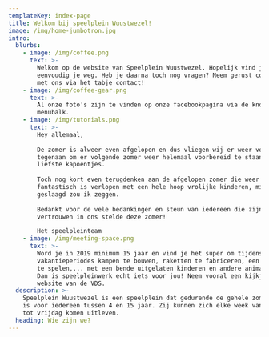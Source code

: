 ```yaml
---
templateKey: index-page
title: Welkom bij speelplein Wuustwezel!
image: /img/home-jumbotron.jpg
intro:
  blurbs:
    - image: /img/coffee.png
      text: >-
        Welkom op de website van Speelplein Wuustwezel. Hopelijk vind je hier
        eenvoudig je weg. Heb je daarna toch nog vragen? Neem gerust contact op
        met ons via het tabje contact!
    - image: /img/coffee-gear.png
      text: >-
        Al onze foto's zijn te vinden op onze facebookpagina via de knop in de
        menubalk.
    - image: /img/tutorials.png
      text: >-
        Hey allemaal,
         
        De zomer is alweer even afgelopen en dus vliegen wij er weer vollen bak
        tegenaan om er volgende zomer weer helemaal voorbereid te staan voor uw
        liefste kapoentjes.
         
        Toch nog kort even terugdenken aan de afgelopen zomer die weer
        fantastisch is verlopen met een hele hoop vrolijke kinderen, missie
        geslaagd zou ik zeggen.
         
        Bedankt voor de vele bedankingen en steun van iedereen die zijn
        vertrouwen in ons stelde deze zomer!

        Het speelpleinteam
    - image: /img/meeting-space.png
      text: >-
        Word je in 2019 minimum 15 jaar en vind je het super om tijdens de
        vakantieperiodes kampen te bouwen, raketten te fabriceren, een bosspel
        te spelen,... met een bende uitgelaten kinderen en andere animatoren?
        Dan is speelpleinwerk echt iets voor jou! Neem vooral een kijkje op de
        website van de VDS.
  description: >-
    Speelplein Wuustwezel is een speelplein dat gedurende de gehele zomer open
    is voor iedereen tussen 4 en 15 jaar. Zij kunnen zich elke week van dinsdag
    tot vrijdag komen uitleven.
  heading: Wie zijn we?
---
```



